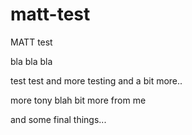 # matt-test
MATT test

bla bla bla

test test and more testing
and a bit more..

more tony blah
bit more from me 

and some final things...
